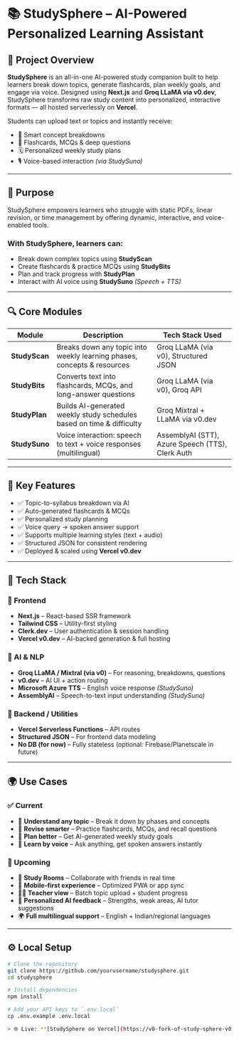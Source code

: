 # 📚 StudySphere – AI-Powered Personalized Learning Assistant

## 🚀 Project Overview

**StudySphere** is an all-in-one AI-powered study companion built to help learners break down topics, generate flashcards, plan weekly goals, and engage via voice. Designed using **Next.js** and **Groq LLaMA via v0.dev**, StudySphere transforms raw study content into personalized, interactive formats — all hosted serverlessly on **Vercel**.

Students can upload text or topics and instantly receive:

- 📄 Smart concept breakdowns  
- 🧠 Flashcards, MCQs & deep questions  
- 🗓️ Personalized weekly study plans  
- 🎙️ Voice-based interaction *(via StudySuno)*

---

## 🎯 Purpose

StudySphere empowers learners who struggle with static PDFs, linear revision, or time management by offering dynamic, interactive, and voice-enabled tools.

### With StudySphere, learners can:
- Break down complex topics using **StudyScan**
- Create flashcards & practice MCQs using **StudyBits**
- Plan and track progress with **StudyPlan**
- Interact with AI voice using **StudySuno** *(Speech + TTS)*

---

## 🔍 Core Modules

| Module       | Description                                                                 | Tech Stack Used                                   |
|--------------|-----------------------------------------------------------------------------|--------------------------------------------------|
| **StudyScan** | Breaks down any topic into weekly learning phases, concepts & resources    | Groq LLaMA (via v0), Structured JSON              |
| **StudyBits** | Converts text into flashcards, MCQs, and long-answer questions              | Groq LLaMA (via v0), Groq API                     |
| **StudyPlan** | Builds AI-generated weekly study schedules based on time & difficulty       | Groq Mixtral + LLaMA via v0.dev                   |
| **StudySuno** | Voice interaction: speech to text + voice responses (multilingual)          | AssemblyAI (STT), Azure Speech (TTS), Clerk Auth  |

---

## 🌟 Key Features

- ✅ Topic-to-syllabus breakdown via AI  
- ✅ Auto-generated flashcards & MCQs  
- ✅ Personalized study planning  
- ✅ Voice query → spoken answer support  
- ✅ Supports multiple learning styles (text + audio)  
- ✅ Structured JSON for consistent rendering  
- ✅ Deployed & scaled using **Vercel v0.dev**

---

## 🧠 Tech Stack

### 🎨 Frontend
- **Next.js** – React-based SSR framework  
- **Tailwind CSS** – Utility-first styling  
- **Clerk.dev** – User authentication & session handling  
- **Vercel v0.dev** – AI-backed generation & full hosting  

### 🧠 AI & NLP
- **Groq LLaMA / Mixtral (via v0)** – For reasoning, breakdowns, questions  
- **v0.dev** – AI UI + action routing  
- **Microsoft Azure TTS** – English voice response *(StudySuno)*  
- **AssemblyAI** – Speech-to-text input understanding *(StudySuno)*  

### 🔧 Backend / Utilities
- **Vercel Serverless Functions** – API routes  
- **Structured JSON** – For frontend data modeling  
- **No DB (for now)** – Fully stateless (optional: Firebase/Planetscale in future)

---

## 🌍 Use Cases

### ✅ Current
- 📘 **Understand any topic** – Break it down by phases and concepts  
- 🧠 **Revise smarter** – Practice flashcards, MCQs, and recall questions  
- 📆 **Plan better** – Get AI-generated weekly study goals  
- 🎤 **Learn by voice** – Ask anything, get spoken answers instantly  

### 🧩 Upcoming
- 🔗 **Study Rooms** – Collaborate with friends in real time  
- 📱 **Mobile-first experience** – Optimized PWA or app sync  
- 👨‍🏫 **Teacher view** – Batch topic upload + student progress  
- 🧠 **Personalized AI feedback** – Strengths, weak areas, AI tutor suggestions  
- 🌍 **Full multilingual support** – English + Indian/regional languages

---

## ⚙️ Local Setup

```bash
# Clone the repository
git clone https://github.com/yourusername/studysphere.git
cd studysphere

# Install dependencies
npm install

# Add your API keys to `.env.local`
cp .env.example .env.local

> 🌐 Live: **[StudySphere on Vercel](https://v0-fork-of-study-sphere-v0-requirem-dusky.vercel.app/)**  


